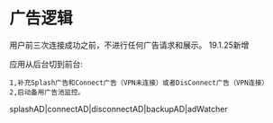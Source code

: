 <style type="text/css">
nav.navbar, header {
	display: none;
}
</style>


# 广告逻辑

用户前三次连接成功之前，不进行任何广告请求和展示。 19.1.25新增


应用从后台切到前台:
    
	1,补充Splash广告和Connect广告（VPN未连接）或者DisConnect广告（VPN连接）
	2,启动备用广告池监控。
splashAD|connectAD|disconnectAD|backupAD|adWatcher